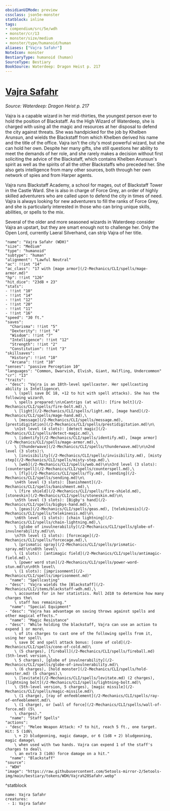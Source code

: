 ```yaml
---
obsidianUIMode: preview
cssclass: json5e-monster
statblock: inline
tags:
- compendium/src/5e/wdh
- monster/cr/13
- monster/size/medium
- monster/type/humanoid/human
aliases: ["Vajra Safahr"]
NoteIcon: monster
BestiaryType: humanoid (human)
SourceType: Bestiary
BookSource: Waterdeep: Dragon Heist p. 217
---
```

# [Vajra Safahr](2-Mechanics\CLI\bestiary\npc/vajra-safahr-wdh.md)
*Source: Waterdeep: Dragon Heist p. 217*  

Vajra is a capable wizard in her mid-thirties, the youngest person ever to hold the position of Blackstaff. As the High Wizard of Waterdeep, she is charged with using all the magic and resources at her disposal to defend the city against threats. She was handpicked for the job by Khelben Arunsun, and wields the Blackstaff from which Khelben derived his name and the title of the office. Vajra isn't the city's most powerful wizard, but she can hold her own. Despite her many gifts, she still questions her ability to meet the demands of her role, and she rarely makes a decision without first soliciting the advice of the Blackstaff, which contains Khelben Arunsun's spirit as well as the spirits of all the other Blackstaffs who preceded her. She also gets intelligence from many other sources, both through her own network of spies and from Harper agents.

Vajra runs Blackstaff Academy, a school for mages, out of Blackstaff Tower in the Castle Ward. She is also in charge of Force Grey, an order of highly skilled adventurers who are called upon to defend the city in times of need. Vajra is always looking for new adventurers to fill the ranks of Force Grey, and she is particularly interested in those who can bring unique skills, abilities, or spells to the mix.

Several of the older and more seasoned wizards in Waterdeep consider Vajra an upstart, but they are smart enough not to challenge her. Only the Open Lord, currently Laeral Silverhand, can strip Vajra of her title.

```statblock
"name": "Vajra Safahr (WDH)"
"size": "Medium"
"type": "humanoid"
"subtype": "human"
"alignment": "Lawful Neutral"
"ac": !!int "14"
"ac_class": "17 with [mage armor](/2-Mechanics/CLI/spells/mage-armor.md)"
"hp": !!int "126"
"hit_dice": "23d8 + 23"
"stats":
- !!int "10"
- !!int "14"
- !!int "12"
- !!int "20"
- !!int "11"
- !!int "16"
"speed": "30 ft."
"saves":
  "Charisma": !!int "5"
  "Dexterity": !!int "4"
  "Wisdom": !!int "7"
  "Intelligence": !!int "12"
  "Strength": !!int "2"
  "Constitution": !!int "3"
"skillsaves":
  "History": !!int "10"
  "Arcana": !!int "10"
"senses": "passive Perception 10"
"languages": "Common, Dwarvish, Elvish, Giant, Halfling, Undercommon"
"cr": "13"
"traits":
- "desc": "Vajra is an 18th-level spellcaster. Her spellcasting ability is Intelligence\
    \ (spell save DC 18, +12 to hit with spell attacks). She has the following wizard\
    \ spells prepared:\n\nCantrips (at will): [fire bolt](/2-Mechanics/CLI/spells/fire-bolt.md),\
    \ [light](/2-Mechanics/CLI/spells/light.md), [mage hand](/2-Mechanics/CLI/spells/mage-hand.md),\
    \ [message](/2-Mechanics/CLI/spells/message.md), [prestidigitation](/2-Mechanics/CLI/spells/prestidigitation.md)\n\
    \n1st level (4 slots): [detect magic](/2-Mechanics/CLI/spells/detect-magic.md),\
    \ [identify](/2-Mechanics/CLI/spells/identify.md), [mage armor](/2-Mechanics/CLI/spells/mage-armor.md),\
    \ [thunderwave](/2-Mechanics/CLI/spells/thunderwave.md)\n\n2nd level (3 slots):\
    \ [invisibility](/2-Mechanics/CLI/spells/invisibility.md), [misty step](/2-Mechanics/CLI/spells/misty-step.md),\
    \ [web](/2-Mechanics/CLI/spells/web.md)\n\n3rd level (3 slots): [counterspell](/2-Mechanics/CLI/spells/counterspell.md),\
    \ [fly](/2-Mechanics/CLI/spells/fly.md), [sending](/2-Mechanics/CLI/spells/sending.md)\n\
    \n4th level (3 slots): [banishment](/2-Mechanics/CLI/spells/banishment.md),\
    \ [fire shield](/2-Mechanics/CLI/spells/fire-shield.md), [stoneskin](/2-Mechanics/CLI/spells/stoneskin.md)\n\
    \n5th level (3 slots): [Bigby's hand](/2-Mechanics/CLI/spells/bigbys-hand.md),\
    \ [geas](/2-Mechanics/CLI/spells/geas.md), [telekinesis](/2-Mechanics/CLI/spells/telekinesis.md)\n\
    \n6th level (1 slots): [chain lightning](/2-Mechanics/CLI/spells/chain-lightning.md),\
    \ [globe of invulnerability](/2-Mechanics/CLI/spells/globe-of-invulnerability.md)\n\
    \n7th level (1 slots): [forcecage](/2-Mechanics/CLI/spells/forcecage.md),\
    \ [prismatic spray](/2-Mechanics/CLI/spells/prismatic-spray.md)\n\n8th level\
    \ (1 slots): [antimagic field](/2-Mechanics/CLI/spells/antimagic-field.md),\
    \ [power word stun](/2-Mechanics/CLI/spells/power-word-stun.md)\n\n9th level\
    \ (1 slots): [imprisonment](/2-Mechanics/CLI/spells/imprisonment.md)"
  "name": "Spellcasting"
- "desc": "Vajra wields the [Blackstaff](/2-Mechanics/CLI/items/blackstaff-wdh.md),\
    \ accounted for in her statistics. Roll 2d10 to determine how many charges the\
    \ staff has remaining."
  "name": "Special Equipment"
- "desc": "Vajra has advantage on saving throws against spells and other magical effects."
  "name": "Magic Resistance"
- "desc": "While holding the blackstaff, Vajra can use an action to expend 1 or more\
    \ of its charges to cast one of the following spells from it, using her spell\
    \ save DC and spell attack bonus: [cone of cold](/2-Mechanics/CLI/spells/cone-of-cold.md)\
    \ (5 charges), [fireball](/2-Mechanics/CLI/spells/fireball.md) (5th-level version,\
    \ 5 charges), [globe of invulnerability](/2-Mechanics/CLI/spells/globe-of-invulnerability.md)\
    \ (6 charges), [hold monster](/2-Mechanics/CLI/spells/hold-monster.md) (5 charges),\
    \ [levitate](/2-Mechanics/CLI/spells/levitate.md) (2 charges), [lightning bolt](/2-Mechanics/CLI/spells/lightning-bolt.md)\
    \ (5th-level version, 5 charges), [magic missile](/2-Mechanics/CLI/spells/magic-missile.md)\
    \ (1 charge), [ray of enfeeblement](/2-Mechanics/CLI/spells/ray-of-enfeeblement.md)\
    \ (1 charge), or [wall of force](/2-Mechanics/CLI/spells/wall-of-force.md) (5\
    \ charges)."
  "name": "Staff Spells"
"actions":
- "desc": "Melee Weapon Attack: +7 to hit, reach 5 ft., one target. Hit: 5 (1d6\
    \ + 2) bludgeoning, magic damage, or 6 (1d8 + 2) bludgeoning, magic damage\
    \ when used with two hands. Vajra can expend 1 of the staff's charges to deal\
    \ an extra 3 (1d6) force damage on a hit."
  "name": "Blackstaff"
"source":
- "WDH"
"image": "https://raw.githubusercontent.com/5etools-mirror-2/5etools-img/main/bestiary/tokens/WDH/Vajra%20Safahr.webp"
```
^statblock

```encounter-table
name: Vajra Safahr
creatures:
 - 1: Vajra Safahr
```